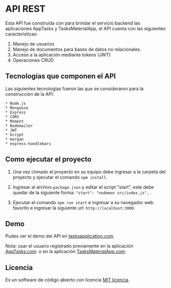 # API REST 

Esta API fue construida con para brindar el servicio backend las aplicaciones AppTasks y TasksMaterialApp, el API cuenta con las siguientes caracteristicas:

1. Manejo de usuarios
2. Manejo de documentos para bases de datos no relacionales.
3. Acceso a la aplicación mediante tokens (JWT)
4. Operaciones CRUD

## Tecnologías que componen el API

Las siguientes tecnologías fueron las que se consideraron para la construcción de la API:

    * Node.js
    * Mongoose
    * Express
    * CORS
    * Moment
    * Nodemailer
    * JWT
    * bcrypt
    * morgan
    * express-handlebars

## Como ejecutar el proyecto

1. Una vez clonado el proyecto en su equipo debe ingresar a la carpeta del proyecto y ejecutar el comando `npm install`.

2. Ingresar al archivo `package.json` y editar el script "start", este debe quedar de la siguiente forma: `"start": "nodemon src/index.js",` .

3. Ejecutar el comando `npm run start` e ingresar a su navegador web favorito e ingresar la siguiente url: `http://localhost:3000`.

## Demo

Pudes ver el demo del API en [tasksapplication.com](https://tasksapplication.herokuapp.com/login).

Nota: usar el usuario registrado previamente en la aplicación [AppTasks.com](https://jmedinac1987.github.io/apptasks/). o en la aplicación [TasksMaterialApp.com](https://jmedinac1987.github.io/tasksmaterialapp/).

## Licencia

Es un software de código abierto con licencia [MIT licencia](https://opensource.org/licenses/MIT).

